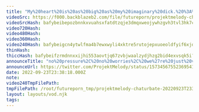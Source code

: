 ```yaml
---
title: "My%20heart%20is%20as%20big%20as%20my%20imaginary%20dick.%20%3A%29%20---%20pls%20follow"
videoSrc: https://f000.backblazeb2.com/file/futureporn/projektmelody-chaturbate-2022-09-23.mp4
videoSrcHash: bafybeibepozbnnkxvuahsxfatdtzqje3dmqxweojywhzgvh3tvl3hk7cmu?filename=projektmelody-chaturbate-20220923T233818Z-source.mp4
video720Hash: 
video480Hash: 
video360Hash: 
video240Hash: bafybeigcn4ytwlfma4b7ewxwyli4xktre5rutojepxuoeoldfyif6xjdu4?filename=projektmelody-chaturbate-20220923T233818Z-240p.mp4
thinHash: 
thiccHash: bafybeifzrmdnnxxijhi553aovtjq67zvbjwaalzydjhzg2bid4exvsqk5i?filename=20220923T233818Z-thicc.jpg
announceTitle: "no%20pressure%2C%20no%20worries%2C%20we%27re%20just%20vibing%20tonight"
announceUrl: https://twitter.com/ProjektMelody/status/1573456755236954114
date: 2022-09-23T23:38:18.000Z
note: 
video240TmpFilePath: 
tmpFilePath: /root/futureporn_tmp/projektmelody-chaturbate-20220923T233818Z.mp4
layout: layouts/vod.njk
tags:
---
```

